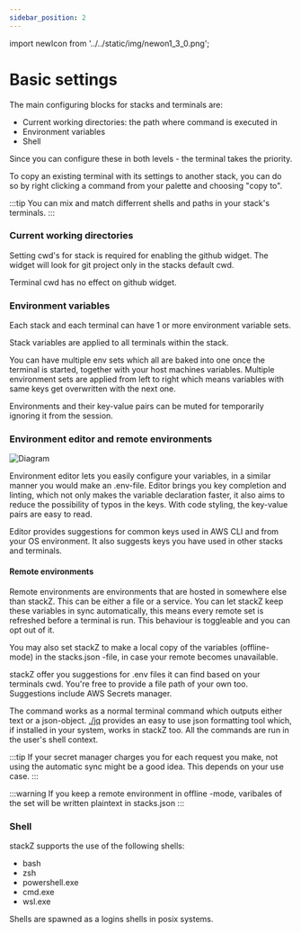 ```yaml
---
sidebar_position: 2
---
```



import newIcon from '../../static/img/newon1_3_0.png';

# Basic settings

The main configuring blocks for stacks and terminals are:

-   Current working directories: the path where command is executed in
-   Environment variables
-   Shell

Since you can configure these in both levels - the terminal takes the priority.

To copy an existing terminal with its settings to another stack, you can do so by right clicking a command from your palette and choosing "copy to".

:::tip
You can mix and match differrent shells and paths in your stack's terminals.
:::

### Current working directories

Setting cwd's for stack is required for enabling the github widget. The widget will look for git project only in the stacks default cwd.

Terminal cwd has no effect on github widget.

### Environment variables 


Each stack and each terminal can have 1 or more environment variable sets.

Stack variables are applied to all terminals within the stack.

You can have multiple env sets which all are baked into one once the terminal is started, together with your host machines variables. Multiple environment sets are applied from left to right which means variables with same keys get overwritten with the next one.

Environments and their key-value pairs can be muted for temporarily ignoring it from the session.


### Environment editor and remote environments

<div style={{width: '100%'}}> <img src={newIcon} alt="Diagram" style={{width: 80}} /></div>

Environment editor lets you easily configure your variables, in a similar manner you would make an .env-file.
Editor brings you key completion and linting, which not only makes the variable declaration faster, it also aims to reduce the possibility of typos in the keys. With code styling, the key-value pairs are easy to read.

Editor provides suggestions for common keys used in AWS CLI and from your OS environment. It also suggests keys you have used in other stacks and terminals.

#### Remote environments

Remote environments are environments that are hosted in somewhere else than stackZ. This can be either a file or a service. You can let stackZ keep these variables in sync automatically, this means every remote set is refreshed before a terminal is run. This behaviour is toggleable and you can opt out of it. 

You may also set stackZ to make a local copy of the variables (offline-mode) in the stacks.json -file, in case your remote becomes unavailable.

stackZ offer you suggestions for .env files it can find based on your terminals cwd. You're free to provide a file path of your own too. 
Suggestions include AWS Secrets manager.

The command works as a normal terminal command which outputs either text or a json-object. [./jq](https://jqlang.github.io/jq/) provides an easy to use json formatting tool which, if installed in your system, works in stackZ too. All the commands are run in the user's shell context.

:::tip
If your secret manager charges you for each request you make, not using the automatic sync might be a good idea. This depends on your use case.
:::

:::warning
If you keep a remote environment in offline -mode, varibales of the set will be written plaintext in stacks.json
:::

### Shell

stackZ supports the use of the following shells:

-   bash
-   zsh
-   powershell.exe
-   cmd.exe
-   wsl.exe

Shells are spawned as a logins shells in posix systems.
